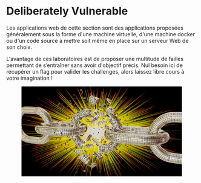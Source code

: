 # Deliberately Vulnerable

Les applications web de cette section sont des applications proposées généralement sous la forme d'une machine virtuelle, d'une machine docker ou d'un code source à mettre soit même en place sur un serveur Web de son choix.

L'avantage de ces laboratoires est de proposer une multitude de failles permettant de s’entraîner sans avoir d'objectif précis. Nul besoin ici de récupérer un flag pour valider les challenges, alors laissez libre cours à votre imagination !&#x20;

<figure><img src="../../.gitbook/assets/image (11).png" alt=""><figcaption></figcaption></figure>
